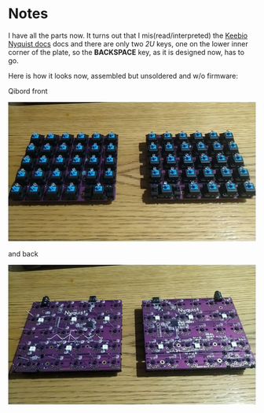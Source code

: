 # Notes

I have all the parts now. It turns out that I mis(read/interpreted) the [Keebio Nyquist docs](https://keeb.io/collections/split-keyboard-parts/products/nyquist-keyboard) docs and there are only two _2U_ keys, one on the lower inner corner of the plate, so the **BACKSPACE** key, as it is designed now, has to go.

Here is how it looks now, assembled but unsoldered and w/o firmware:

Qibord front

![qibord_front_wip](images/qibord_front_wip.jpg)

and back

![qibord_back_wip](images/qibord_back_wip.jpg)
